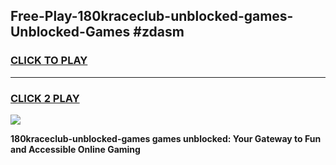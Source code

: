 
## Free-Play-180kraceclub-unblocked-games-Unblocked-Games #zdasm
<h3>
<a href="https://news.freeplayer.one?title=180kraceclub-unblocked-games&ref=8M">CLICK TO PLAY</a></h3>
<hr>

<h3>
<a href="https://news.freeplayer.one?title=180kraceclub-unblocked-games&ref=8M">CLICK 2 PLAY</a>
  
</h3>

<a href="https://news.freeplayer.one?title=180kraceclub-unblocked-games&ref=8M"><img src="https://clearcache.store/games.png"></a>


**180kraceclub-unblocked-games games unblocked: Your Gateway to Fun and Accessible Online Gaming**
